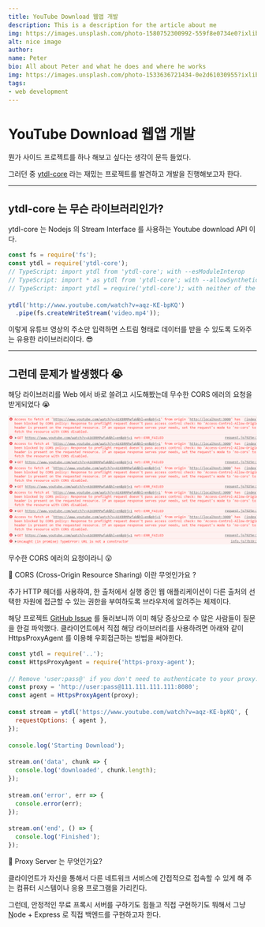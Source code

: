 ```yaml
---
title: YouTube Download 웹앱 개발
description: This is a description for the article about me
img: https://images.unsplash.com/photo-1580752300992-559f8e0734e0?ixlib=rb-1.2.1&ixid=eyJhcHBfaWQiOjEyMDd9&auto=format&fit=crop&w=634&q=80
alt: nice image
author:
name: Peter
bio: All about Peter and what he does and where he works
img: https://images.unsplash.com/photo-1533636721434-0e2d61030955?ixlib=rb-1.2.1&ixid=eyJhcHBfaWQiOjEyMDd9&auto=format&fit=crop&w=2550&q=80
tags:
- web development
---
```


# YouTube Download 웹앱 개발

뭔가 사이드 프로젝트를 하나 해보고 싶다는 생각이 문득 들었다.

그러던 중 [ytdl-core](https://github.com/fent/node-ytdl-core#readme) 라는 재밌는 프로젝트를 발견하고 개발을 진행해보고자 한다.

---

## ytdl-core 는 무슨 라이브러리인가?

ytdl-core 는 Nodejs 의 Stream Interface 를 사용하는 Youtube download API 이다.

```jsx
const fs = require('fs');
const ytdl = require('ytdl-core');
// TypeScript: import ytdl from 'ytdl-core'; with --esModuleInterop
// TypeScript: import * as ytdl from 'ytdl-core'; with --allowSyntheticDefaultImports
// TypeScript: import ytdl = require('ytdl-core'); with neither of the above

ytdl('http://www.youtube.com/watch?v=aqz-KE-bpKQ')
  .pipe(fs.createWriteStream('video.mp4'));
```

이렇게 유튜브 영상의 주소만 입력하면 스트림 형태로 데이터를 받을 수 있도록 도와주는 유용한 라이브러리이다. 😎

---

## 그런데 문제가 발생했다 😭

해당 라이브러리를 Web 에서 바로 쓸려고 시도해봤는데 무수한 CORS 에러의 요청을 받게되었다 😭

![/static/images/making_youtube_download_web_application_1/1.png](/static/images/making_youtube_download_web_application_1/1.png)

무수한 CORS 에러의 요청이라니 😲

🤔 CORS (Cross-Origin Resource Sharing) 이란 무엇인가요 ?

추가 HTTP 헤더를 사용하여, 한 출처에서 실행 중인 웹 애플리케이션이 다른 출처의 선택한 자원에 접근할 수 있는 권한을 부여하도록 브라우저에 알려주는 체제이다.

해당 프로젝트 [GitHub Issue](https://github.com/fent/node-ytdl-core/issues/561) 를 둘러보니까 이미 해당 증상으로 수 많은 사람들이 질문을 한걸 파악했다. 클라이언트에서 직접 해당 라이브러리를 사용하려면 아래와 같이 HttpsProxyAgent 를 이용해 우회접근하는 방법을 써야한다.

```jsx
const ytdl = require('..');
const HttpsProxyAgent = require('https-proxy-agent');

// Remove 'user:pass@' if you don't need to authenticate to your proxy.
const proxy = 'http://user:pass@111.111.111.111:8080';
const agent = HttpsProxyAgent(proxy);

const stream = ytdl('https://www.youtube.com/watch?v=aqz-KE-bpKQ', {
  requestOptions: { agent },
});

console.log('Starting Download');

stream.on('data', chunk => {
  console.log('downloaded', chunk.length);
});

stream.on('error', err => {
  console.error(err);
});

stream.on('end', () => {
  console.log('Finished');
});
```

🤔 Proxy Server 는 무엇인가요?

클라이언트가 자신을 통해서 다른 네트워크 서비스에 간접적으로 접속할 수 있게 해 주는 컴퓨터 시스템이나 응용 프로그램을 가리킨다.

그런데, 안정적인 무료 프록시 서버를 구하기도 힘들고 직접 구현하기도 뭐해서 그냥 [N](http://node.us)ode + Express 로 직접 백엔드를 구현하고자 한다.

